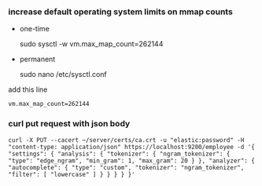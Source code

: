 ### increase default operating system limits on mmap counts

- one-time
    
    
    sudo sysctl -w vm.max_map_count=262144

- permanent


    sudo nano /etc/sysctl.conf
    
add this line

    vm.max_map_count=262144


### curl put request with json body

    curl -X PUT --cacert ~/server/certs/ca.crt -u "elastic:password" -H "content-type: application/json" https://localhost:9200/employee -d '{ "settings": { "analysis": { "tokenizer": { "ngram_tokenizer": { "type": "edge_ngram", "min_gram": 1, "max_gram": 20 } }, "analyzer": { "autocomplete": { "type": "custom", "tokenizer": "ngram_tokenizer", "filter": [ "lowercase" ] } } } } }'
